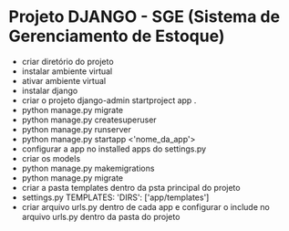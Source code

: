 # Projeto DJANGO - SGE (Sistema de Gerenciamento de Estoque)

- criar diretório do projeto
- instalar ambiente virtual
- ativar ambiente virtual
- instalar django
- criar o projeto django-admin startproject app . 
- python manage.py migrate
- python manage.py createsuperuser
- python manage.py runserver
- python manage.py startapp <'nome_da_app'>
- configurar a app no installed apps do settings.py
- criar os models
- python manage.py makemigrations
- python manage.py migrate
- criar a pasta templates dentro da psta principal do projeto
- settings.py TEMPLATES: 'DIRS': ['app/templates']
- criar arquivo urls.py dentro de cada app e configurar o include no arquivo urls.py dentro da pasta do projeto